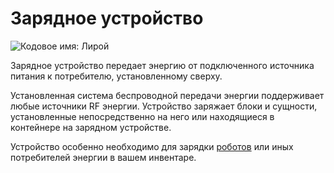 # Зарядное устройство
![Кодовое имя: Лирой](block:better_cc:charger)

Зарядное устройство передает энергию от подключенного источника питания к потребителю, установленному сверху.

Установленная система беспроводной передачи энергии поддерживает любые источники RF энергии. Устройство заряжает блоки и сущности, установленные непосредственно на него или находящиеся в контейнере на зарядном устройстве.

Устройство особенно необходимо для зарядки [роботов](../item/robot.md) или иных потребителей энергии в вашем инвентаре.
